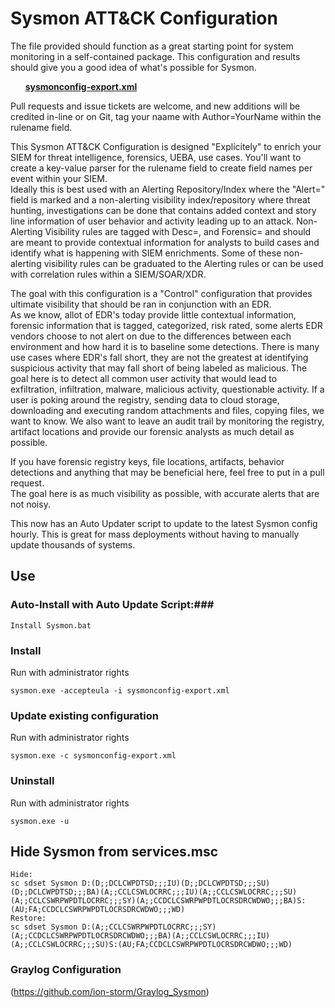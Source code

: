 ﻿# Sysmon ATT&CK Configuration #
The file provided should function as a great starting point for system monitoring in a self-contained package. This configuration and results should give you a good idea of what's possible for Sysmon.

&nbsp;&nbsp;&nbsp;&nbsp;&nbsp;&nbsp;**[sysmonconfig-export.xml](https://github.com/ion-storm/sysmon-config/blob/master/sysmonconfig-export.xml)**

Pull requests and issue tickets are welcome, and new additions will be credited in-line or on Git, tag your naame with Author=YourName within the rulename field.

This Sysmon ATT&CK Configuration is designed "Explicitely" to enrich your SIEM for threat intelligence, forensics, UEBA, use cases.  You'll want to create a key-value parser for the
rulename field to create field names per event within your SIEM.  
Ideally this is best used with an Alerting Repository/Index where the "Alert=" field is marked and a non-alerting visibility index/repository where threat hunting, investigations can be done 
that contains added context and story line information of user behavior and activity leading up to an attack.  Non-Alerting Visibility rules are tagged with Desc=, and Forensic= and should
are meant to provide contextual information for analysts to build cases and identify what is happening with SIEM enrichments.  Some of these non-alerting visibility rules can be graduated 
to the Alerting rules or can be used with correlation rules within a SIEM/SOAR/XDR.  

The goal with this configuration is a "Control" configuration that provides ultimate visibility that should be ran in conjunction with an EDR.  
As we know, allot of EDR's today provide little contextual information, forensic information that is tagged, categorized, risk rated, some alerts EDR vendors choose to not alert
on due to the differences between each environment and how hard it is to baseline some detections.  There is many use cases where EDR's fall short, they are not the greatest at 
identifying suspicious activity that may fall short of being labeled as malicious.  The goal here is to detect all common user activity that would lead to exfiltration, infiltration, 
malware, malicious activity, questionable activity.  If a user is poking around the registry, sending data to cloud storage, downloading and executing random attachments and files,
copying files, we want to know.  We also want to leave an audit trail by monitoring the registry, artifact locations and provide our forensic analysts as much detail as possible.

If you have forensic registry keys, file locations, artifacts, behavior detections and anything that may be beneficial here, feel free to put in a pull request.  
The goal here is as much visibility as possible, with accurate alerts that are not noisy.  


This now has an Auto Updater script to update to the latest Sysmon config hourly.  This is great for mass deployments without having to manually update thousands of systems.

## Use ##

### Auto-Install with Auto Update Script:###
~~~~
Install Sysmon.bat
~~~~

### Install ###
Run with administrator rights
~~~~
sysmon.exe -accepteula -i sysmonconfig-export.xml
~~~~

### Update existing configuration ###
Run with administrator rights
~~~~
sysmon.exe -c sysmonconfig-export.xml
~~~~

### Uninstall ###
Run with administrator rights
~~~~
sysmon.exe -u
~~~~

## Hide Sysmon from services.msc ##
~~~~
Hide:
sc sdset Sysmon D:(D;;DCLCWPDTSD;;;IU)(D;;DCLCWPDTSD;;;SU)(D;;DCLCWPDTSD;;;BA)(A;;CCLCSWLOCRRC;;;IU)(A;;CCLCSWLOCRRC;;;SU)(A;;CCLCSWRPWPDTLOCRRC;;;SY)(A;;CCDCLCSWRPWPDTLOCRSDRCWDWO;;;BA)S:(AU;FA;CCDCLCSWRPWPDTLOCRSDRCWDWO;;;WD)
Restore:
sc sdset Sysmon D:(A;;CCLCSWRPWPDTLOCRRC;;;SY)(A;;CCDCLCSWRPWPDTLOCRSDRCWDWO;;;BA)(A;;CCLCSWLOCRRC;;;IU)(A;;CCLCSWLOCRRC;;;SU)S:(AU;FA;CCDCLCSWRPWPDTLOCRSDRCWDWO;;;WD)

~~~~

### Graylog Configuration ###

(https://github.com/ion-storm/Graylog_Sysmon)
